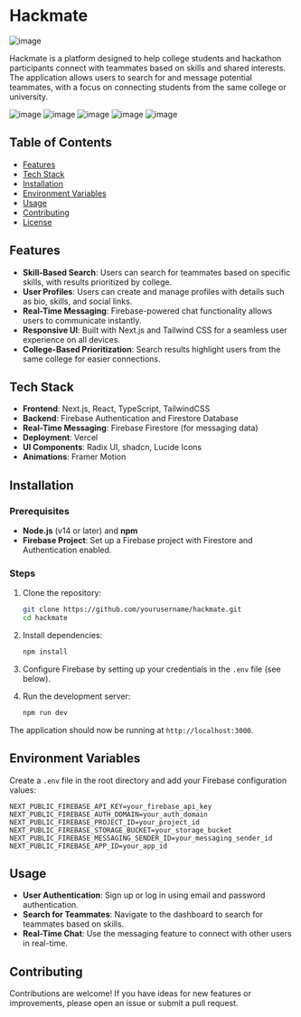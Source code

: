 # Hackmate

![image](https://github.com/user-attachments/assets/0f0b56ca-8fc2-492c-a592-8100e67743e4)


Hackmate is a platform designed to help college students and hackathon participants connect with teammates based on skills and shared interests. The application allows users to search for and message potential teammates, with a focus on connecting students from the same college or university.

![image](https://github.com/user-attachments/assets/035ee572-512a-4cf4-aaeb-150548000e60)
![image](https://github.com/user-attachments/assets/a96aaea6-91ef-4a3a-9012-117f71b8c990)
![image](https://github.com/user-attachments/assets/c0b5ddf3-592b-4629-81b3-f8860260900b)
![image](https://github.com/user-attachments/assets/4d53505b-0ec6-4f26-ac79-ca60e7b52393)
![image](https://github.com/user-attachments/assets/ffae9b94-b393-4218-a8ae-4f5538935166)



## Table of Contents
- [Features](#features)
- [Tech Stack](#tech-stack)
- [Installation](#installation)
- [Environment Variables](#environment-variables)
- [Usage](#usage)
- [Contributing](#contributing)
- [License](#license)

## Features

- **Skill-Based Search**: Users can search for teammates based on specific skills, with results prioritized by college.
- **User Profiles**: Users can create and manage profiles with details such as bio, skills, and social links.
- **Real-Time Messaging**: Firebase-powered chat functionality allows users to communicate instantly.
- **Responsive UI**: Built with Next.js and Tailwind CSS for a seamless user experience on all devices.
- **College-Based Prioritization**: Search results highlight users from the same college for easier connections.

## Tech Stack

- **Frontend**: Next.js, React, TypeScript, TailwindCSS
- **Backend**: Firebase Authentication and Firestore Database
- **Real-Time Messaging**: Firebase Firestore (for messaging data)
- **Deployment**: Vercel
- **UI Components**: Radix UI, shadcn, Lucide Icons
- **Animations**: Framer Motion

## Installation

### Prerequisites
- **Node.js** (v14 or later) and **npm**
- **Firebase Project**: Set up a Firebase project with Firestore and Authentication enabled.

### Steps
1. Clone the repository:
   ```bash
   git clone https://github.com/yourusername/hackmate.git
   cd hackmate
   ```

2. Install dependencies:
   ```bash
   npm install
   ```

3. Configure Firebase by setting up your credentials in the `.env` file (see below).

4. Run the development server:
   ```bash
   npm run dev
   ```

The application should now be running at `http://localhost:3000`.

## Environment Variables

Create a `.env` file in the root directory and add your Firebase configuration values:

```plaintext
NEXT_PUBLIC_FIREBASE_API_KEY=your_firebase_api_key
NEXT_PUBLIC_FIREBASE_AUTH_DOMAIN=your_auth_domain
NEXT_PUBLIC_FIREBASE_PROJECT_ID=your_project_id
NEXT_PUBLIC_FIREBASE_STORAGE_BUCKET=your_storage_bucket
NEXT_PUBLIC_FIREBASE_MESSAGING_SENDER_ID=your_messaging_sender_id
NEXT_PUBLIC_FIREBASE_APP_ID=your_app_id
```

## Usage

- **User Authentication**: Sign up or log in using email and password authentication.
- **Search for Teammates**: Navigate to the dashboard to search for teammates based on skills. 
- **Real-Time Chat**: Use the messaging feature to connect with other users in real-time.
  
## Contributing

Contributions are welcome! If you have ideas for new features or improvements, please open an issue or submit a pull request.

